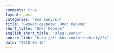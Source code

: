 ```yaml
---
comments: true
layout: post
categories: "Все выпуски"
title: "Бизнес-секреты: Олег Леонов"
short_title: "Олег Леонов"
english_short_title: "Oleg-Leonov"
source_link: "http://tinkov.com/bizsekrety/24"
date: "2010-03-15"
---
```

